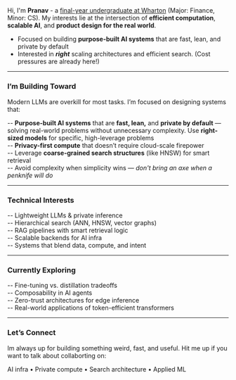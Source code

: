 ##         
Hi, I'm **Pranav** - a [final-year undergraduate at Wharton](https://linkedin.com/in/pranavguhathakurta)  (Major: Finance, Minor: CS). 
My interests lie at the intersection of **efficient computation**, **scalable AI**, and **product design for the real world**.

+ Focused on building **purpose-built AI systems** that are fast, lean, and private by default  
+ Interested in ***right*** scaling architectures and efficient search. (Cost pressures are already here!)

---

### I’m Building Toward

Modern LLMs are overkill for most tasks. I’m focused on designing systems that:

-- **Purpose-built AI systems** that are **fast, lean,** and **private by default** — solving real-world problems without unnecessary complexity. Use **right-sized models** for specific, high-leverage problems  
-- **Privacy-first compute** that doesn’t require cloud-scale firepower  
-- Leverage **coarse-grained search structures** (like HNSW) for smart retrieval  
-- Avoid complexity when simplicity wins — _don't bring an axe when a penknife will do_

---

### Technical Interests

-- Lightweight LLMs & private inference  
-- Hierarchical search (ANN, HNSW, vector graphs)  
-- RAG pipelines with smart retrieval logic  
-- Scalable backends for AI infra  
-- Systems that blend data, compute, and intent

---

### Currently Exploring

-- Fine-tuning vs. distillation tradeoffs  
-- Composability in AI agents  
-- Zero-trust architectures for edge inference  
-- Real-world applications of token-efficient transformers

---
###  Let’s Connect

Im always up for building something weird, fast, and useful. Hit me up if you want to talk about collaborting on: 

AI infra • Private compute • Search architecture • Applied ML




<!--
**pranavgt/pranavgt** is a ✨ _special_ ✨ repository because its `README.md` (this file) appears on your GitHub profile.

Here are some ideas to get you started:

- 🔭 I’m currently working on ...
- 🌱 I’m currently learning ...
- 👯 I’m looking to collaborate on ...
- 🤔 I’m looking for help with ...
- 💬 Ask me about ...
- 📫 How to reach me: ...
- 😄 Pronouns: ...
- ⚡ Fun fact: ...
-->
